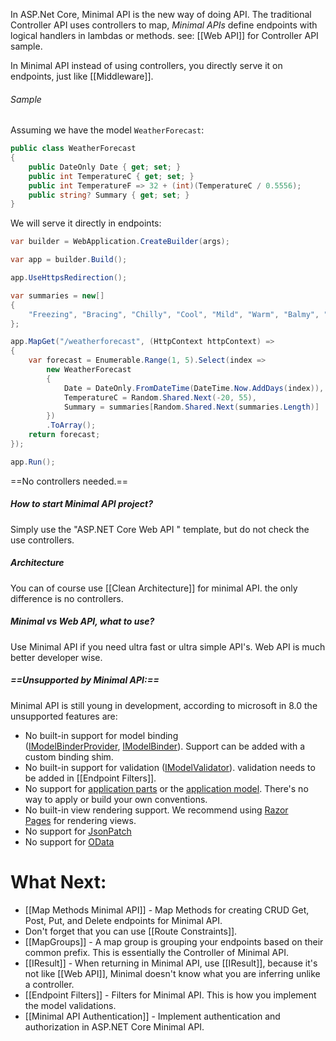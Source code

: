 In ASP.Net Core, Minimal API is the new way of doing API. The traditional Controller API uses controllers to map, _Minimal APIs_ define endpoints with logical handlers in lambdas or methods. see: [[Web API]] for Controller API sample.

In Minimal API instead of using controllers, you directly serve it on endpoints, just like [[Middleware]].
###### Sample
Assuming we have the model `WeatherForecast`:
```c#
public class WeatherForecast
{
    public DateOnly Date { get; set; }
    public int TemperatureC { get; set; }
    public int TemperatureF => 32 + (int)(TemperatureC / 0.5556);
    public string? Summary { get; set; }
}
```
We will serve it directly in endpoints:
```c#
var builder = WebApplication.CreateBuilder(args);

var app = builder.Build();

app.UseHttpsRedirection();

var summaries = new[]
{
	"Freezing", "Bracing", "Chilly", "Cool", "Mild", "Warm", "Balmy", "Hot", "Sweltering", "Scorching"
};

app.MapGet("/weatherforecast", (HttpContext httpContext) =>
{
	var forecast = Enumerable.Range(1, 5).Select(index =>
		new WeatherForecast
		{
			Date = DateOnly.FromDateTime(DateTime.Now.AddDays(index)),
			TemperatureC = Random.Shared.Next(-20, 55),
			Summary = summaries[Random.Shared.Next(summaries.Length)]
		})
		.ToArray();
	return forecast;
});

app.Run();
```
==No controllers needed.==
##### How to start Minimal API project?
Simply use the "ASP.NET Core Web API " template, but do not check the use controllers.
##### Architecture
You can of course use [[Clean Architecture]] for minimal API. the only difference is no controllers.
##### Minimal vs Web API, what to use?
Use Minimal API if you need ultra fast or ultra simple API's. Web API is much better developer wise.
##### ==Unsupported by Minimal API:==
Minimal API is still young in development, according to microsoft in 8.0 the unsupported features are:
- No built-in support for model binding ([IModelBinderProvider](https://learn.microsoft.com/en-us/dotnet/api/microsoft.aspnetcore.mvc.modelbinding.imodelbinderprovider), [IModelBinder](https://learn.microsoft.com/en-us/dotnet/api/microsoft.aspnetcore.mvc.modelbinding.imodelbinder)). Support can be added with a custom binding shim.
- No built-in support for validation ([IModelValidator](https://learn.microsoft.com/en-us/dotnet/api/microsoft.aspnetcore.mvc.modelbinding.validation.imodelvalidator)). validation needs to be added in [[Endpoint Filters]].
- No support for [application parts](https://learn.microsoft.com/en-us/aspnet/core/mvc/advanced/app-parts?view=aspnetcore-8.0) or the [application model](https://learn.microsoft.com/en-us/aspnet/core/mvc/controllers/application-model?view=aspnetcore-8.0). There's no way to apply or build your own conventions.
- No built-in view rendering support. We recommend using [Razor Pages](https://learn.microsoft.com/en-us/aspnet/core/tutorials/razor-pages/razor-pages-start?view=aspnetcore-8.0) for rendering views.
- No support for [JsonPatch](https://www.nuget.org/packages/Microsoft.AspNetCore.JsonPatch/)
- No support for [OData](https://www.nuget.org/packages/Microsoft.AspNetCore.OData/)
# What Next:
- [[Map Methods Minimal API]] - Map Methods for creating CRUD Get, Post, Put, and Delete endpoints for Minimal API.
- Don't forget that you can use [[Route Constraints]].
- [[MapGroups]] - A map group is grouping your endpoints based on their common prefix. This is essentially the Controller of Minimal API. 
- [[IResult]] - When returning in Minimal API, use [[IResult]], because it's not like [[Web API]], Minimal doesn't know what you are inferring unlike a controller.
- [[Endpoint Filters]] - Filters for Minimal API. This is how you implement the model validations.
- [[Minimal API Authentication]] -  Implement authentication and authorization in ASP.NET Core Minimal API.